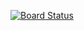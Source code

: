 [![Board Status](https://dev.azure.com/akulas2222/df8f2896-e0c3-4b07-88d8-53759a85e948/04afa121-4d5b-4755-8748-30c17dbb4fbe/_apis/work/boardbadge/de450324-bb34-43fe-b1bf-0b7753d9db1e)](https://dev.azure.com/akulas2222/df8f2896-e0c3-4b07-88d8-53759a85e948/_boards/board/t/04afa121-4d5b-4755-8748-30c17dbb4fbe/Microsoft.RequirementCategory)